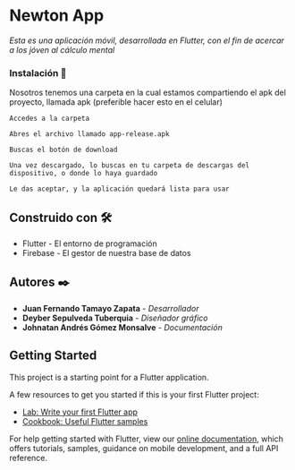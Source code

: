 # Newton App

*Esta es una aplicación móvil, desarrollada en Flutter, con el fin de acercar a los jóven al cálculo mental*

### Instalación 🔧

Nosotros tenemos una carpeta en la cual estamos compartiendo el apk del proyecto, llamada apk (preferible hacer esto en el celular)
```
Accedes a la carpeta
```
```
Abres el archivo llamado app-release.apk
```
```
Buscas el botón de download
```
```
Una vez descargado, lo buscas en tu carpeta de descargas del dispositivo, o donde lo haya guardado
```
```
Le das aceptar, y la aplicación quedará lista para usar
```

## Construido con 🛠️
* Flutter - El entorno de programación
* Firebase - El gestor de nuestra base de datos

## Autores ✒️

* **Juan Fernando Tamayo Zapata** - *Desarrollador*
* **Deyber Sepulveda Tuberquia** - *Diseñador gráfico*
* **Johnatan Andrés Gómez Monsalve** - *Documentación*

## Getting Started

This project is a starting point for a Flutter application.

A few resources to get you started if this is your first Flutter project:

- [Lab: Write your first Flutter app](https://flutter.dev/docs/get-started/codelab)
- [Cookbook: Useful Flutter samples](https://flutter.dev/docs/cookbook)

For help getting started with Flutter, view our
[online documentation](https://flutter.dev/docs), which offers tutorials,
samples, guidance on mobile development, and a full API reference.
